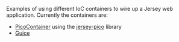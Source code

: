Examples of using different IoC containers to wire up a Jersey web application. Currently the containers are:

* [PicoContainer](http://www.picocontainer.org/) using the [jersey-pico](https://github.com/tomcz/jersey-pico) library
* [Guice](http://code.google.com/p/google-guice/)
